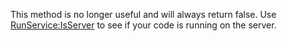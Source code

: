 This method is no longer useful and will always return false. Use [RunService:IsServer](https://developer.roblox.com/en-us/api-reference/function/RunService/IsServer) to see if your code is running on the server.